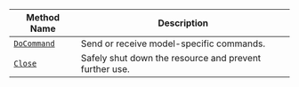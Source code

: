 <!-- prettier-ignore -->
| Method Name                                   | Description                              |
| --------------------------------------------- | ---------------------------------------- |
| [`DoCommand`](/dev/reference/apis/services/generic/#docommand) | Send or receive model-specific commands. |
| [`Close`](/dev/reference/apis/services/generic/#close) | Safely shut down the resource and prevent further use. |
